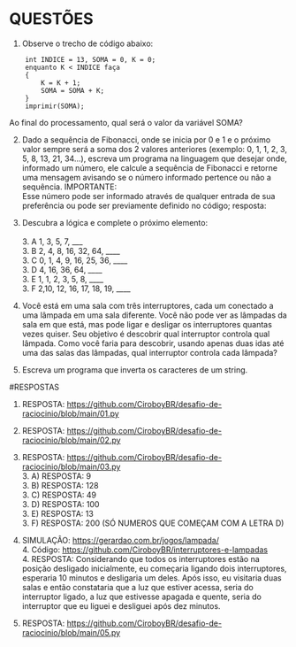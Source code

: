 # QUESTÕES

1. Observe o trecho de código abaixo: 
```
 	int INDICE = 13, SOMA = 0, K = 0; 
 	enquanto K < INDICE faça 
	{ 
		K = K + 1; 
		SOMA = SOMA + K; 
	} 
 	imprimir(SOMA);
```
Ao final do processamento, qual será o valor da variável SOMA?



2. Dado a sequência de Fibonacci, onde se inicia por 0 e 1 e o próximo valor sempre será a soma dos 2 valores anteriores (exemplo: 0, 1, 1, 2, 3, 5, 8, 13, 21, 34...), escreva um programa na linguagem que desejar onde, informado um número, ele calcule a sequência de Fibonacci e retorne uma mensagem avisando se o número informado pertence ou não a sequência. 
IMPORTANTE:  
	Esse número pode ser informado através de qualquer entrada de sua preferência ou pode ser previamente definido no código;
resposta:

3. Descubra a lógica e complete o próximo elemento:  
    <br />3. A 1, 3, 5, 7, ___
    <br />3. B 2, 4, 8, 16, 32, 64, ____
    <br />3. C 0, 1, 4, 9, 16, 25, 36, ____
    <br />3. D 4, 16, 36, 64, ____
    <br />3. E 1, 1, 2, 3, 5, 8, ____
    <br />3. F 2,10, 12, 16, 17, 18, 19, ____

4. Você está em uma sala com três interruptores, cada um conectado a uma lâmpada em uma sala diferente. Você não pode ver as lâmpadas da sala em que está, mas pode ligar e desligar os interruptores quantas vezes quiser. Seu objetivo é descobrir qual interruptor controla qual lâmpada.
Como você faria para descobrir, usando apenas duas idas até uma das salas das lâmpadas, qual interruptor controla cada lâmpada?  
    
5) Escreva um programa que inverta os caracteres de um string.

#RESPOSTAS
1. RESPOSTA: https://github.com/CiroboyBR/desafio-de-raciocinio/blob/main/01.py
2. RESPOSTA: https://github.com/CiroboyBR/desafio-de-raciocinio/blob/main/02.py
3. RESPOSTA: https://github.com/CiroboyBR/desafio-de-raciocinio/blob/main/03.py
    <br />3. A) RESPOSTA: 9
    <br />3. B) RESPOSTA: 128
    <br />3. C) RESPOSTA: 49
    <br />3. D) RESPOSTA: 100
    <br />3. E) RESPOSTA: 13
    <br />3. F) RESPOSTA: 200 (SÓ NUMEROS QUE COMEÇAM COM A LETRA D)

4. SIMULAÇÂO: https://gerardao.com.br/jogos/lampada/
    <br />4. Código: https://github.com/CiroboyBR/interruptores-e-lampadas
    <br />4. RESPOSTA: Considerando que todos os interruptores estão na posição desligado inicialmente, eu começaria ligando dois interruptores, esperaria 10 minutos e desligaria um deles. Após isso, eu visitaria duas salas e então constataria que a luz que estiver acessa, seria do interruptor ligado, a luz que estivesse apagada e quente, seria do interruptor que eu liguei e desliguei após dez minutos.
5. RESPOSTA: https://github.com/CiroboyBR/desafio-de-raciocinio/blob/main/05.py

